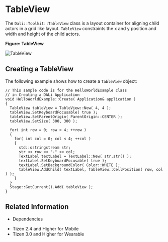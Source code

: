 # TableView


The `Dali::Toolkit::TableView` class is a layout container for aligning child actors in a grid like layout. `TableView` constraints the x and y position and width and height of the child actors.

**Figure: TableView**

![TableView](./media/tableview.png)

## Creating a TableView

The following example shows how to create a `TableView` object:

```
// This sample code is for the HelloWorldExample class
// in Creating a DALi Application
void HelloWorldExample::Create( Application& application )
{
  TableView tableView = TableView::New( 4, 4 );
  tableView.SetKeyboardFocusable( true );
  tableView.SetParentOrigin( ParentOrigin::CENTER );
  tableView.SetSize( 300, 300 );

  for( int row = 0; row < 4; ++row )
  {
    for( int col = 0; col < 4; ++col )
    {
      std::ostringstream str;
      str << row << "-" << col;
      TextLabel textLabel = TextLabel::New( str.str() );
      textLabel.SetKeyboardFocusable( true );
      textLabel.SetBackgroundColor( Color::WHITE );
      tableView.AddChild( textLabel, TableView::CellPosition( row, col ) );
    }
  }
  Stage::GetCurrent().Add( tableView );
}
```

## Related Information
* Dependencies
 - Tizen 2.4 and Higher for Mobile
 - Tizen 3.0 and Higher for Wearable
